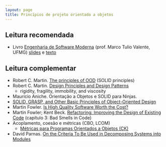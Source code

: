 ```yaml
---
layout: page
title: Princípios de projeto orientado a objetos
---
```


## Leitura recomendada

- Livro [Engenharia de Software Moderna](https://engsoftmoderna.info/) (prof. Marco Tulio Valente, UFMG) [slides](https://docs.google.com/presentation/d/1pCz8hpS7ufqmTlLizmbWw54O54l6-twUbMr1ChmdYCw/edit#slide=id.g4ffa9ac22f_0_0) e [texto](https://docs.google.com/document/d/e/2PACX-1vTwzbOdLCUNLQEPBY933dEgJNAHKDNHsJA56dQqRZWqYawBvmg-m-HU66emL8-X6zVxUkA-UPRoz5_B/pub)

## Leitura complementar

- Robert C. Martin. [The principles of OOD](http://butunclebob.com/ArticleS.UncleBob.PrinciplesOfOod) (SOLID principles)
- Robert C. Martin. [Design Principles and Design Patterns](http://www.cvc.uab.es/shared/teach/a21291/temes/object_oriented_design/materials_adicionals/principles_and_patterns.pdf)
    - rigidity, fragility, immobility, and viscosity
- Maurício Aniche. Orientação a Objetos e SOLID para Ninjas.
- [SOLID, GRASP, and Other Basic Principles of Object-Oriented Design](https://dzone.com/articles/solid-grasp-and-other-basic-principles-of-object-o)
- Martin Fowler. [Is High Quality Software Worth the Cost?](https://martinfowler.com/articles/is-quality-worth-cost.html)
- Martin Fowler; Kent Beck. [Refactoring: Improving the Design of Existing Code](http://www.laputan.org/pub/patterns/fowler/smells.pdf) (capítulo 3: Bad
Smells in Code)
- Acoplamento, coesão e métricas (CBO, LCOM)
    - [Métricas para Programas Orientados a Objetos (CK)](https://homepages.dcc.ufmg.br/~figueiredo/disciplinas/aulas/metricas-ck_v01.pdf)
- David Parnas. [On the Criteria To Be Used in Decomposing Systems into Modules](https://www.win.tue.nl/~wstomv/edu/2ip30/references/criteria_for_modularization.pdf)

<!-- 

- Propriedades de projeto (integridade conceitual, ocultamento de informação, coesão, acoplamento, EXTENSIBILIDADE)
- Princípios de projeto

.......

# Exemplo de ocultamento de informação

class Pessoa {
  String nome;
  int idade;

  int getIdade() {
    return idade;
  }
}

==> 

class Pessoa {
  String nome;
  Date dataNascimento;

  int getIdade() {
    return Math.floor((Date.now() - dataNascimento) / 365);
  }
}

.......

Encapsulamento de Collections. Exemplo do deque de cartas.

.......
 
# Exemplo de coesão

- Falta de coesão: a classe Disciplina lê a disciplina de um arquivo.
- Coesão: Disciplina representa os dados. Para ler, usa-se DisciplinaReader.

..........

# Inversão de dependência

DisciplinaReader deve ser uma interface, implementada por DisciplinaArquivoReader, DisciplinaBDReader...

# Herança vs composição

Stack extends ArrayList?

# LSP

Exemplo: quadrado extends retângulo

 -->
